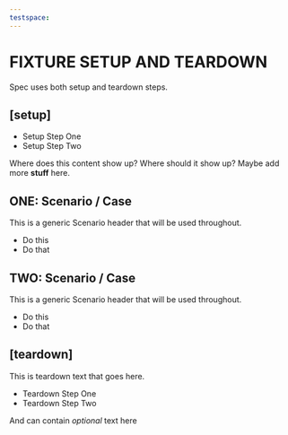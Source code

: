 ```yaml
---
testspace:
---
```


# FIXTURE SETUP AND TEARDOWN
Spec uses both setup and teardown steps.

## [setup]

* Setup Step One
* Setup Step Two

Where does this content show up? Where should it show up? Maybe add more **stuff** here.

## ONE: Scenario / Case
This is a generic Scenario header that will be used throughout.

  * Do this
  * Do that

## TWO: Scenario / Case
This is a generic Scenario header that will be used throughout.

  * Do this
  * Do that

## [teardown]

This is teardown text that goes here.

* Teardown Step One
* Teardown Step Two

And can contain *optional* text here
